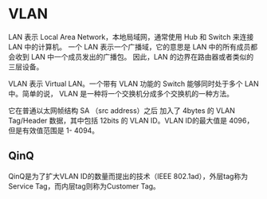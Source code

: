 # VLAN

LAN 表示 Local Area Network，本地局域网，通常使用 Hub 和 Switch 来连接 LAN 中的计算机。 一个 LAN 表示一个广播域，它的意思是 LAN 中的所有成员都会收到 LAN 中一个成员发出的广播包。 因此，LAN 的边界在路由器或者类似的三层设备。

VLAN 表示 Virtual LAN。一个带有 VLAN 功能的 Switch 能够同时处于多个 LAN 中。简单的说， VLAN 是一种将一个交换机分成多个交换机的一种方法。

它在普通以太网帧结构 SA （src address）之后 加入了 4bytes 的 VLAN Tag/Header 数据，其中包括 12bits 的 VLAN ID。VLAN ID的最大值是 4096， 但是有效值范围是 1- 4094。

## QinQ

QinQ是为了扩大VLAN ID的数量而提出的技术（IEEE 802.1ad），外层tag称为Service Tag，而内层tag则称为Customer Tag。